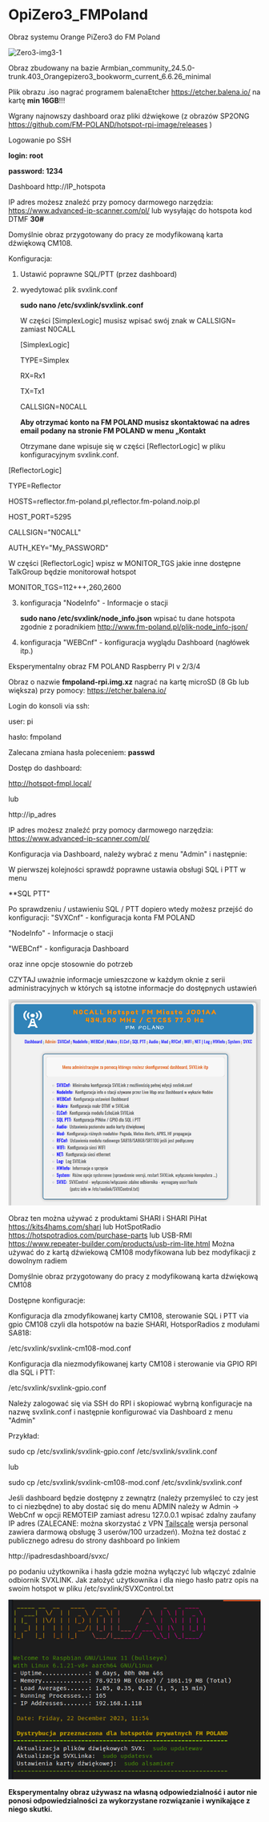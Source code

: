 # OpiZero3_FMPoland

Obraz systemu Orange PiZero3 do FM Poland

![Zero3-img3-1](https://github.com/SP4MN/OpiZero3_FMPoland/assets/166878544/611f54d7-f2cf-4572-adec-044a27b51fa5)

Obraz zbudowany na bazie Armbian_community_24.5.0-trunk.403_Orangepizero3_bookworm_current_6.6.26_minimal

Plik obrazu .iso nagrać programem balenaEtcher https://etcher.balena.io/ na kartę **min 16GB**!!! 

Wgrany najnowszy dashboard oraz pliki dźwiękowe (z obrazów SP2ONG https://github.com/FM-POLAND/hotspot-rpi-image/releases ) 

Logowanie po SSH

**login: root**

**password: 1234**

Dashboard http://IP_hotspota

IP adres możesz znaleźć przy pomocy darmowego narzędzia: https://www.advanced-ip-scanner.com/pl/ lub wysyłając do hotspota kod DTMF **30#**

Domyślnie obraz przygotowany do pracy ze modyfikowaną karta dźwiękową CM108. 

Konfiguracja:
1. Ustawić poprawne SQL/PTT (przez dashboard)
2. wyedytować plik svxlink.conf
 
	 **sudo nano /etc/svxlink/svxlink.conf**

   W części [SimplexLogic] musisz wpisać swój znak w CALLSIGN= zamiast N0CALL

   [SimplexLogic]

   TYPE=Simplex

   RX=Rx1

   TX=Tx1

   CALLSIGN=N0CALL

   **Aby otrzymać konto na FM POLAND musisz skontaktować na adres email podany na stronie FM POLAND w menu „Kontakt**

   Otrzymane dane wpisuje się w części [ReflectorLogic] w pliku konfiguracyjnym svxlink.conf.
   
  [ReflectorLogic]

  TYPE=Reflector

  HOSTS=reflector.fm-poland.pl,reflector.fm-poland.noip.pl

  HOST_PORT=5295

  CALLSIGN="N0CALL"

  AUTH_KEY="My_PASSWORD"

W części [ReflectorLogic] wpisz w MONITOR_TGS jakie inne dostępne TalkGroup będzie monitorował hotspot

MONITOR_TGS=112+++,260,2600

3. konfiguracja "NodeInfo" - Informacje o stacji

   **sudo nano /etc/svxlink/node_info.json** wpisać tu dane hotspota zgodnie z poradnikiem http://www.fm-poland.pl/plik-node_info-json/ 

5. konfiguracja "WEBCnf" - konfiguracja wyglądu Dashboard (nagłówek itp.)







Eksperymentalny obraz FM POLAND Raspberry PI v 2/3/4 

Obraz o nazwie **fmpoland-rpi.img.xz** nagrać na kartę microSD (8 Gb lub większa) przy pomocy: https://etcher.balena.io/

Login do konsoli via ssh:

user: pi

hasło: fmpoland

Zalecana zmiana hasła poleceniem: **passwd**

Dostęp do dashboard:

http://hotspot-fmpl.local/

lub

http://ip_adres

IP adres możesz znaleźć przy pomocy darmowego narzędzia: https://www.advanced-ip-scanner.com/pl/

Konfiguracja via Dashboard, należy wybrać z menu "Admin" i następnie: 

W pierwszej kolejności sprawdź poprawne ustawia obsługi SQL i PTT w menu

**SQL PTT"

Po sprawdzeniu / ustawieniu  SQL / PTT dopiero wtedy możesz przejść do konfiguracji:
"SVXCnf" - konfiguracja konta FM POLAND

"NodeInfo" - Informacje o stacji

"WEBCnf" - konfiguracja Dashboard

oraz inne opcje stosownie do potrzeb

CZYTAJ uważnie informacje umieszczone w każdym oknie z serii administracyjnych
w których są istotne informacje do dostępnych ustawień

![Admin Menu](https://github.com/FM-POLAND/hotspot-rpi-image/blob/main/admin-menu.png)

Obraz ten można używać z produktami SHARI i SHARI PiHat https://kits4hams.com/shari lub HotSpotRadio https://hotspotradios.com/purchase-parts lub USB-RMI https://www.repeater-builder.com/products/usb-rim-lite.html
Można używać do z kartą dźwiekową CM108 modyfikowana lub bez modyfikacji z dowolnym radiem

Domyślnie obraz przygotowany do pracy z modyfikowaną karta dźwiękową CM108

Dostępne konfiguracje:

Konfiguracja dla zmodyfikowanej karty CM108, sterowanie SQL i PTT via gpio CM108
czyli dla hotspotów na bazie SHARI, HotsporRadios z modułami SA818: 

/etc/svxlink/svxlink-cm108-mod.conf

Konfiguracja dla niezmodyfikowanej karty CM108 i sterowanie via GPIO RPI dla SQL i PTT:

/etc/svxlink/svxlink-gpio.conf

Należy zalogować się via SSH do RPI i skopiować wybrną konfiguracje na nazwę svxlink.conf i następnie konfigurować via Dashboard z menu "Admin"

Przykład:

sudo cp /etc/svxlink/svxlink-gpio.conf /etc/svxlink/svxlink.conf

lub

sudo cp /etc/svxlink/svxlink-cm108-mod.conf /etc/svxlink/svxlink.conf

Jeśli dashboard będzie dostępny z zewnątrz (należy przemyśleć to czy jest to ci niezbędne)  to aby dostać się do menu ADMIN należy w Admin -> WebCnf w opcji REMOTEIP zamiast adresu 127.0.0.1 wpisać zdalny zaufany IP adres (ZALECANE: można skorzystać z VPN [Tailscale](https://tailscale.com/) wersja personal zawiera darmową obsługę 3 userów/100 urzadzeń). Można też dostać z publicznego adresu do strony dashboard po linkiem

http://ipadresdashboard/svxc/

po podaniu użytkownika i hasła gdzie można wyłączyć lub włączyć zdalnie odbiornik SVXLINK. Jak założyć użytkownika i dla niego hasło patrz opis na swoim hotspot w pliku /etc/svxlink/SVXControl.txt

![Raspberry](https://github.com/FM-POLAND/hotspot-rpi-image/blob/main/rpi-login.png)





**Eksperymentalny obraz używasz na własną odpowiedzialność i autor nie ponosi odpowiedzialności za wykorzystane rozwiązanie i wynikające z niego skutki.**
